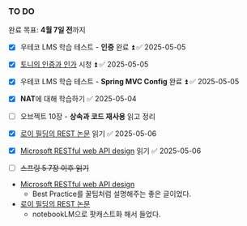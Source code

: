 ### TO DO
완료 목표: **4월 7일 전**까지
- [x] 우테코 LMS 학습 테스트 - **인증** 완료 ⏫ ✅ 2025-05-05
- [x] [토니의 인증과 인가](https://www.youtube.com/watch?v=y0xMXlOAfss&embeds_referring_euri=https%3A%2F%2Ftechcourse.woowahan.com%2F&source_ve_path=MjM4NTE) 시청 ⏫ ✅ 2025-05-05
- [x] 우테코 LMS 학습 테스트 - **Spring MVC Config** 완료 ⏫ ✅ 2025-05-05
- [x] **NAT**에 대해 학습하기 ✅ 2025-05-04
- [ ] 오브젝트 10장 - **상속과 코드 재사용** 읽고 정리
- [x] [로이 필딩의 REST 논문](https://ics.uci.edu/~fielding/pubs/dissertation/fielding_dissertation.pdf) 읽기 ✅ 2025-05-06
- [x] [Microsoft RESTful web API design](https://learn.microsoft.com/en-us/azure/architecture/best-practices/api-design) 읽기 ✅ 2025-05-06
- [ ] ~~스프링 5 7장 이후 읽기~~



- [Microsoft RESTful web API design](https://learn.microsoft.com/en-us/azure/architecture/best-practices/api-design) 
	- Best Practice를 꿀팁처럼 설명해주는 좋은 글이었다.
- [로이 필딩의 REST 논문](https://ics.uci.edu/~fielding/pubs/dissertation/fielding_dissertation.pdf) 
	- notebookLM으로 팟캐스트화 해서 들었다. 